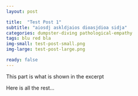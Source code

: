 ```yaml
---
layout: post

title:  "Test Post 1"
subtitle: "aiosdj askldjaios dioasjdioa sidja"
categories: dumpster-diving pathological-empathy
tags: blu red bla
img-small: test-post-small.png
img-large: test-post-large.png

ready: false
---
```


This part is what is shown in the excerpt
<!--more-->
Here is all the rest...
